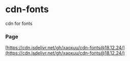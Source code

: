 # cdn-fonts
cdn for fonts

### Page

[https://cdn.jsdelivr.net/gh/xaoxuu/cdn-fonts@18.12.24/](https://cdn.jsdelivr.net/gh/xaoxuu/cdn-fonts@18.12.24/)

